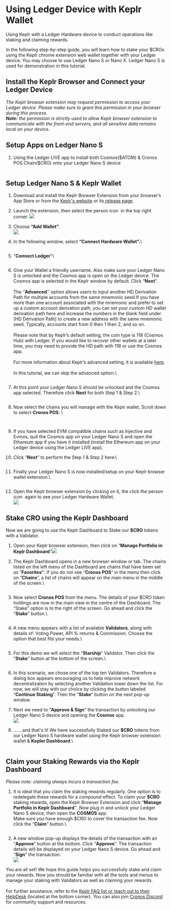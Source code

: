 # Using Ledger Device with Keplr Wallet

Using Keplr with a Ledger Hardware device to conduct operations like staking and claiming rewards.

In the following step-by-step guide, you will learn how to stake your $CROs using the Keplr chrome extension web wallet together with your Ledger device. You may choose to use Ledger Nano S or Nano X. Ledger Nano S is used for demonstration in this tutorial.

## Install the Keplr Browser and Connect your Ledger Device

_The Keplr browser extension may request permission to access your Ledger device. Please make sure to grant this permission in your browser during this process._ \
_**Note:** the permission is strictly used to allow Keplr browser extension to communicate with the front-end servers, and all sensitive data remains local on your device._

## Setup Apps on Ledger Nano S

1. Using the Ledger LIVE app to install both Cosmos($ATOM) & Cronos POS Chain($CRO) onto your Ledger Nano S device

<figure><img src="https://lh7-us.googleusercontent.com/docsz/AD_4nXdcLpgEDVdx-N-Tfji0jDKjbGSQUa8BI4dVeJTuJCq8WcYDne53854_aL01LufTdXHSo3EhuBPmHj8U7A6pqIF5y9kmEkf5lwvq5VxD_fa-h1Clt40n1zv0u9w0ltOE1ouUiHJcXUDxjWRcHYlgja_XpSw?key=ZYYyxJl6MBH_qHpH6Zjglw" alt=""><figcaption></figcaption></figure>

## Setup Ledger Nano S & Keplr Wallet

1. Download and install the Keplr Browser Extension from your browser’s App Store or from the [Keplr's website](https://www.keplr.app/download) or its[ release page](https://github.com/chainapsis/keplr-extension/releases).&#x20;
2. Launch the extension, then select the person icon <img src="https://lh7-us.googleusercontent.com/docsz/AD_4nXe4IUXiABSHV0JYjmt8wuLbc_HmPmB2LwRmy78y3La6qufaW4KCeQZcdPdMQ3p1sLriBaSWxmPi7VzZ6Z0ywZFSFQUoIcdHRFo9hK5dI74CQIUAI6pPL_shAQCFbCLeQQNSDBofYctp7FmbBtE6SV93LQ?key=ZYYyxJl6MBH_qHpH6Zjglw" alt="" data-size="line"> in the top right corner.  ![](../../.gitbook/assets/image.png)
3. Choose **“Add Wallet”**.  \
   ![](<../../.gitbook/assets/image (1).png>)
4.  In the following window, select **“Connect Hardware Wallet”.**\


    <figure><img src="../../.gitbook/assets/image (2).png" alt=""><figcaption></figcaption></figure>
5.  "**Connect Ledger**"\


    <figure><img src="../../.gitbook/assets/image (3).png" alt=""><figcaption></figcaption></figure>
6.  Give your Wallet a friendly username. Also make sure your Ledger Nano S is unlocked and the Cosmos app is open on the Ledger device. The Cosmos app is selected in the Keplr window by default. Click “**Next**”.\
    &#x20;\
    The “**Advanced**'' option allows users to input another HD Derivation Path for multiple accounts from the same mnemonic seed.If you have more than one account associated with the mnemonic and prefer to set up a custom account derivation path, you can set your custom HD wallet derivation path here and increase the numbers in the blank field under \[HD Derivation Path] to create a new address with the same mnemonic seed. Typically, accounts start from 0 then 1 then 2, and so on. \
    \
    Please note that by Keplr’s default setting, the coin type is 118 (Cosmos Hub) with Ledger. If you would like to recover other wallets at a later time, you may need to provide the HD path with 118 or use the Cosmos app.\
    \
    For more information about Keplr’s advanced setting, it is available [here](https://help.keplr.app/faq).\
    \
    In this tutorial, we can skip the advanced option.\


    <figure><img src="../../.gitbook/assets/image (5).png" alt=""><figcaption></figcaption></figure>
7.  At this point your Ledger Nano S should be unlocked and the Cosmos app selected. Therefore click **Next** for both Step 1 & Step 2.\


    <figure><img src="../../.gitbook/assets/image (6).png" alt=""><figcaption></figcaption></figure>
8.  Now select the chains you will manage with the Keplr wallet. Scroll down to select **Cronos POS**. \


    <figure><img src="../../.gitbook/assets/image (7).png" alt=""><figcaption></figcaption></figure>

    <figure><img src="../../.gitbook/assets/image (8).png" alt=""><figcaption></figcaption></figure>
9. If you have selected EVM compatible chains such as Injective and Evmos, quit the Cosmos app on your Ledger Nano S and open the Ethereum app if you have it installed (install the Ethereum app on your Ledger device using the Ledger LIVE app).
10. Click “**Next**” to perform the Step 1 & Step 2 here:\


    <figure><img src="../../.gitbook/assets/image (10).png" alt=""><figcaption></figcaption></figure>
11. Finally your Ledger Nano S is now installed/setup on your Keplr browser wallet extension.\


    <figure><img src="../../.gitbook/assets/image (11).png" alt=""><figcaption></figcaption></figure>
12. Open the Keplr browser extension by clicking on it, the click the person icon <img src="https://lh7-us.googleusercontent.com/docsz/AD_4nXfO65-wc2YGR58kq8Gec79mvSyQVO0g1dNRsJHAVLFEjiZ1g-Pp3tP7hkTpTTaxKpMtJ7Dj1nUTY2IrpyUUTqk9wdD62LDtO99mqKg8Fr0VbwK8vI7qD3Pt4xqBafy3dGIfAUgTHrcqE3rsNPAVQ-vSxw?key=ZYYyxJl6MBH_qHpH6Zjglw" alt="" data-size="line"> again to see your Ledger Hardware Wallet.\
    ![](<../../.gitbook/assets/image (12).png>)

## Stake CRO using the Keplr Dashboard

Now we are going to use the Keplr Dashboard to Stake our **$CRO** tokens with a Validator.&#x20;

1. Open your Keplr browser extension, then click on “**Manage Portfolio in Keplr Dashboard**”![](<../../.gitbook/assets/image (13).png>)
2.  The Keplr Dashboard opens in a new browser window or tab. The chains listed on the left menu of the Dashboard are chains that have been set as “**Favorites'**'. If you do not see “**Cronos POS**” in the menu then click on “**Chains**”, a list of chains will appear on the main menu in the middle of the screen.\


    <figure><img src="../../.gitbook/assets/image (14).png" alt=""><figcaption></figcaption></figure>
3.  Now select **Cronos POS** from the menu. The details of your $CRO token holdings are now in the main view in the centre of the Dashboard. The “Stake” option is to the right of the screen. Go ahead and click the “**Stake**” button.\


    <figure><img src="../../.gitbook/assets/image (15).png" alt=""><figcaption></figcaption></figure>
4.  A new menu appears with a list of available **Validators**, along with details of: Voting Power, API % returns & Commission. Choose the option that best fits your needs.\


    <figure><img src="../../.gitbook/assets/image (16).png" alt=""><figcaption></figcaption></figure>
5.  For this demo we will select the “**Starship**” Validator. Then click the “**Stake**” button at the bottom of the screen.\


    <figure><img src="../../.gitbook/assets/image (17).png" alt=""><figcaption></figcaption></figure>
6. In this scenario, we chose one of the top ten Validators. Therefore a dialog box appears encouraging us to help improve network decentralization by selecting another Validation lower down the list. For now, we will stay with our choice by clicking the button labeled “**Continue Staking**”. Then the “**Stake**” button on the next pop-up window.&#x20;
7. Next we need to “**Approve & Sign**“ the transaction by unlocking our Ledger Nano S device and opening the **Cosmos** app.\
   ![](<../../.gitbook/assets/image (26).png>)
8.  ..…..and that's it! We have successfully Staked our **$CRO** tokens from our Ledger Nano S hardware wallet using the Keplr browser extension wallet & **Kepler Dashboard**.\


    <figure><img src="../../.gitbook/assets/image (20).png" alt=""><figcaption></figcaption></figure>

##

## Claim your Staking Rewards via the Keplr Dashboard



_Please note: claiming always incurs a transaction fee._

1.  It is ideal that you claim the staking rewards regularly. One option is to redelegate these rewards for a compound effect. To claim your **$CRO** staking rewards, open the Keplr Browser Extension and click “**Manage Portfolio in Keplr Dashboard**''. Now plug in and unlock your Ledger Nano S device, then open the **COSMOS** app.\
    Make sure you have enough $CRO to cover the transaction fee. Now click the “**Claim**” button.\


    <figure><img src="../../.gitbook/assets/image (21).png" alt=""><figcaption></figcaption></figure>
2. A new window pop-up displays the details of the transaction with an “**Approve**” button at the bottom. Click “**Approve**”. The transaction details will be displayed on your Ledger Nano S device. Go ahead and “**Sign**” the transaction.\
   ![](<../../.gitbook/assets/image (22).png>)

You are all set! We hope this guide helps you successfully stake and claim your rewards. Now you should be familiar with all the tools and menus to manage your staking with Validators as well as claiming your rewards.\
\
For further assistance, refer to the [Keplr FAQ list or reach out to their HelpDesk](https://help.keplr.app/faq) (located at the bottom corner). You can also join [Cronos Discord](https://discord.gg/cronos) for community support and resources.
